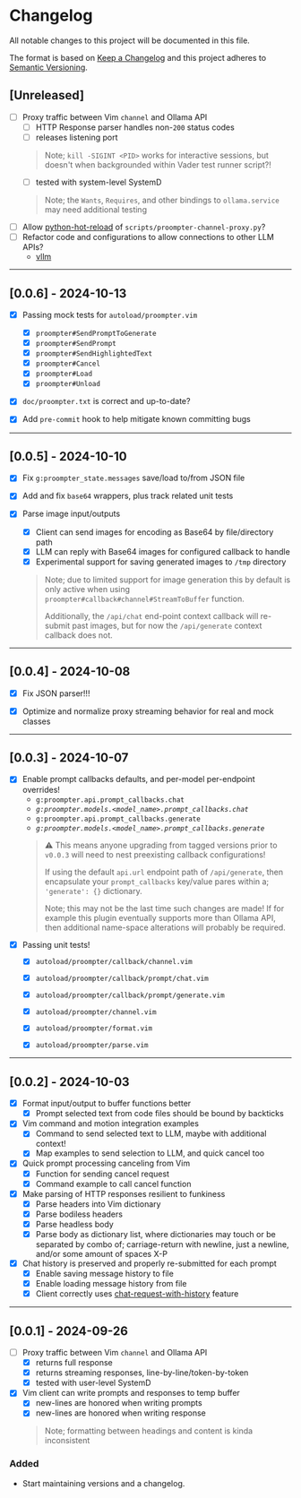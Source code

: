 # Changelog
[heading__changelog]: #changelog


All notable changes to this project will be documented in this file.

The format is based on [Keep a Changelog][] and this project adheres to
[Semantic Versioning][].


## [Unreleased]
[heading__unreleased]: #unreleased


- [ ] Proxy traffic between Vim `channel` and Ollama API
  - [ ] HTTP Response parser handles non-`200` status codes
  - [ ] releases listening port
   > Note; `kill -SIGINT <PID>` works for interactive sessions, but doesn't
   > when backgrounded within Vader test runner script?!
  - [ ] tested with system-level SystemD
   > Note; the `Wants`, `Requires`, and other bindings to `ollama.service` may
   > need additional testing
- [ ] Allow [python-hot-reload][] of `scripts/proompter-channel-proxy.py`?
- [ ] Refactor code and configurations to allow connections to other LLM APIs?
  - [vllm][]

[python-hot-reload]: https://stackoverflow.com/questions/29960634/reload-the-currently-running-python-script
[vllm]: https://docs.vllm.ai/en/latest/getting_started/quickstart.html

______


## [0.0.6] - 2024-10-13


- [X] Passing mock tests for `autoload/proompter.vim`
  - [X] `proompter#SendPromptToGenerate`
  - [X] `proompter#SendPrompt`
  - [X] `proompter#SendHighlightedText`
  - [X] `proompter#Cancel`
  - [X] `proompter#Load`
  - [X] `proompter#Unload`
- [X] `doc/proompter.txt` is correct and up-to-date?
- [X] Add `pre-commit` hook to help mitigate known committing bugs


______


## [0.0.5] - 2024-10-10


- [X] Fix `g:proompter_state.messages` save/load to/from JSON file
- [X] Add and fix `base64` wrappers, plus track related unit tests
- [X] Parse image input/outputs
  - [X] Client can send images for encoding as Base64 by file/directory path
  - [X] LLM can reply with Base64 images for configured callback to handle
  - [X] Experimental support for saving generated images to `/tmp` directory
   > Note; due to limited support for image generation this by default is only
   > active when using `proompter#callback#channel#StreamToBuffer` function.
   >
   > Additionally, the `/api/chat` end-point context callback will re-submit
   > past images, but for now the `/api/generate` context callback does not.


______


## [0.0.4] - 2024-10-08


- [X] Fix JSON parser!!!
- [X] Optimize and normalize proxy streaming behavior for real and mock classes


______


## [0.0.3] - 2024-10-07


- [X] Enable prompt callbacks defaults, and per-model per-endpoint overrides!
  - `g:proompter.api.prompt_callbacks.chat`
  - _`g:proompter.models.<model_name>.prompt_callbacks.chat`_
  - `g:proompter.api.prompt_callbacks.generate`
  - _`g:proompter.models.<model_name>.prompt_callbacks.generate`_
   > :warning: This means anyone upgrading from tagged versions prior to
   > `v0.0.3` will need to nest preexisting callback configurations!
   >
   > If using the default `api.url` endpoint path of `/api/generate`, then
   > encapsulate your `prompt_callbacks` key/value pares within a;
   > `'generate': {}` dictionary.
   >
   > Note; this may not be the last time such changes are made!  If for example
   > this plugin eventually supports more than Ollama API, then additional
   > name-space alterations will probably be required.
- [X] Passing unit tests!
  - [X] `autoload/proompter/callback/channel.vim`
  - [X] `autoload/proompter/callback/prompt/chat.vim`
  - [X] `autoload/proompter/callback/prompt/generate.vim`
  - [X] `autoload/proompter/channel.vim`
  - [X] `autoload/proompter/format.vim`
  - [X] `autoload/proompter/parse.vim`


______


## [0.0.2] - 2024-10-03


- [X] Format input/output to buffer functions better
  - [X] Prompt selected text from code files should be bound by backticks
- [X] Vim command and motion integration examples
  - [X] Command to send selected text to LLM, maybe with additional context!
  - [X] Map examples to send selection to LLM, and quick cancel too
- [X] Quick prompt processing canceling from Vim
  - [X] Function for sending cancel request
  - [X] Command example to call cancel function
- [X] Make parsing of HTTP responses resilient to funkiness
  - [X] Parse headers into Vim dictionary
  - [X] Parse bodiless headers
  - [X] Parse headless body
  - [X] Parse body as dictionary list, where dictionaries may touch or be
    separated by combo of; carriage-return with newline, just a newline, and/or
    some amount of spaces X-P
- [X] Chat history is preserved and properly re-submitted for each prompt
  - [X] Enable saving message history to file
  - [X] Enable loading message history from file
  - [X] Client correctly uses [chat-request-with-history][] feature

[chat-request-with-history]: https://github.com/ollama/ollama/blob/main/docs/api.md#chat-request-with-history


______


## [0.0.1] - 2024-09-26


- [ ] Proxy traffic between Vim `channel` and Ollama API
  - [X] returns full response
  - [X] returns streaming responses, line-by-line/token-by-token
  - [X] tested with user-level SystemD
- [X] Vim client can write prompts and responses to temp buffer
  - [x] new-lines are honored when writing prompts
  - [X] new-lines are honored when writing response
   > Note; formatting between headings and content is kinda inconsistent

### Added


- Start maintaining versions and a changelog.


[Keep a Changelog]: https://keepachangelog.com/en/1.0.0/
[Semantic Versioning]: https://semver.org/spec/v2.0.0.html

